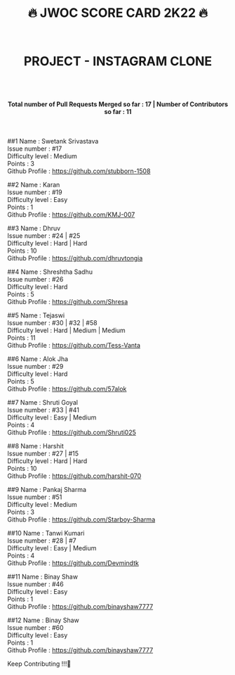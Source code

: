 <h1 align="center">🔥 JWOC SCORE CARD 2K22 🔥</h1> <br>
<h1 align="center">PROJECT - INSTAGRAM CLONE</h1><br><br>

<h4 align="center"> Total number of Pull Requests Merged so far : 17 | Number of Contributors so far : 11 </h4>
<br>
  
##1 Name :  Swetank Srivastava<br>
Issue number : #17<br>
Difficulty level : Medium<br>
Points : 3<br>
Github Profile : https://github.com/stubborn-1508<br>

##2 Name : Karan <br>
Issue number : #19<br>
Difficulty level : Easy<br>
Points : 1<br>
Github Profile : https://github.com/KMJ-007<br>

##3 Name :  Dhruv<br>
Issue number : #24 | #25<br>
Difficulty level : Hard | Hard<br>
Points : 10<br>
Github Profile : https://github.com/dhruvtongia<br>

##4 Name : Shreshtha Sadhu<br>
Issue number : #26<br>
Difficulty level : Hard<br>
Points : 5<br>
Github Profile : https://github.com/Shresa<br>

##5 Name : Tejaswi<br>
Issue number : #30 | #32 | #58<br>
Difficulty level : Hard | Medium | Medium<br>
Points : 11<br>
Github Profile : https://github.com/Tess-Vanta<br>

##6 Name : Alok Jha<br>
Issue number : #29<br>
Difficulty level : Hard<br>
Points : 5<br>
Github Profile : https://github.com/57alok<br>

##7 Name : Shruti Goyal<br>
Issue number : #33 | #41<br>
Difficulty level : Easy | Medium<br>
Points : 4<br>
Github Profile : https://github.com/Shruti025<br>

##8 Name : Harshit<br>
Issue number : #27 | #15<br>
Difficulty level : Hard | Hard<br>
Points : 10<br>
Github Profile : https://github.com/harshit-070<br>

##9 Name : Pankaj Sharma<br>
Issue number : #51<br>
Difficulty level : Medium<br>
Points : 3<br>
Github Profile : https://github.com/Starboy-Sharma<br>

##10 Name : Tanwi Kumari<br>
Issue number : #28 | #7<br>
Difficulty level : Easy | Medium<br>
Points : 4<br>
Github Profile : https://github.com/Devmindtk<br>

##11 Name : Binay Shaw<br>
Issue number : #46<br>
Difficulty level : Easy<br>
Points : 1<br>
Github Profile : https://github.com/binayshaw7777<br>

##12 Name : Binay Shaw<br>
Issue number : #60<br>
Difficulty level : Easy<br>
Points : 1<br>
Github Profile : https://github.com/binayshaw7777<br>



Keep Contributing !!!🥳
